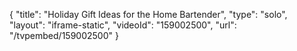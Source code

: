 {
    "title": "Holiday Gift Ideas for the Home Bartender",
    "type": "solo",
    "layout": "iframe-static",
    "videoId": "159002500",
    "url": "\/tvpembed\/159002500"
}